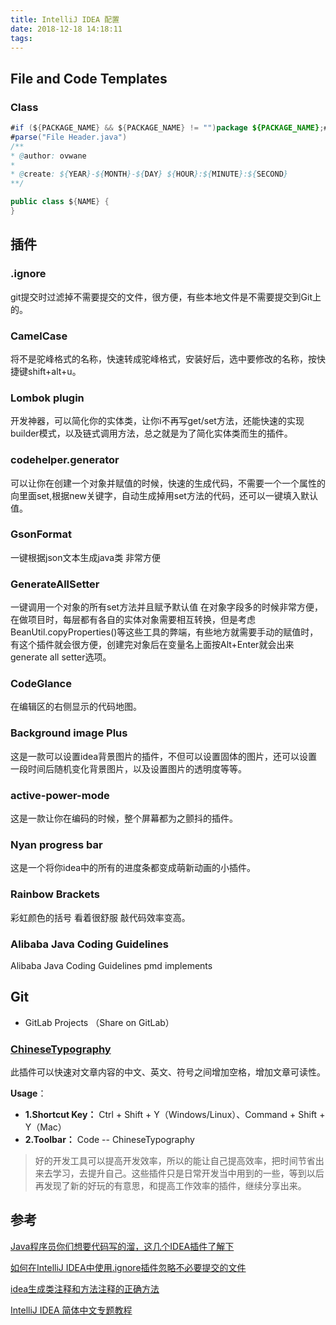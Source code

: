 ```yaml
---
title: IntelliJ IDEA 配置
date: 2018-12-18 14:18:11
tags:
---
```


## File and Code Templates

### Class

```java
#if (${PACKAGE_NAME} && ${PACKAGE_NAME} != "")package ${PACKAGE_NAME};#end
#parse("File Header.java")
/**
* @author: ovwane
*
* @create: ${YEAR}-${MONTH}-${DAY} ${HOUR}:${MINUTE}:${SECOND}
**/

public class ${NAME} {
}
```



## 插件

### .ignore

git提交时过滤掉不需要提交的文件，很方便，有些本地文件是不需要提交到Git上的。

### CamelCase

将不是驼峰格式的名称，快速转成驼峰格式，安装好后，选中要修改的名称，按快捷键shift+alt+u。

### Lombok plugin

开发神器，可以简化你的实体类，让你i不再写get/set方法，还能快速的实现builder模式，以及链式调用方法，总之就是为了简化实体类而生的插件。

### codehelper.generator

可以让你在创建一个对象并赋值的时候，快速的生成代码，不需要一个一个属性的向里面set,根据new关键字，自动生成掉用set方法的代码，还可以一键填入默认值。

### GsonFormat

一键根据json文本生成java类 非常方便

### GenerateAllSetter

一键调用一个对象的所有set方法并且赋予默认值 在对象字段多的时候非常方便，在做项目时，每层都有各自的实体对象需要相互转换，但是考虑BeanUtil.copyProperties()等这些工具的弊端，有些地方就需要手动的赋值时，有这个插件就会很方便，创建完对象后在变量名上面按Alt+Enter就会出来 generate all setter选项。

### CodeGlance

在编辑区的右侧显示的代码地图。

### Background image Plus

这是一款可以设置idea背景图片的插件，不但可以设置固体的图片，还可以设置一段时间后随机变化背景图片，以及设置图片的透明度等等。

### active-power-mode

这是一款让你在编码的时候，整个屏幕都为之颤抖的插件。

### Nyan progress bar

这是一个将你idea中的所有的进度条都变成萌新动画的小插件。

### Rainbow Brackets

彩虹颜色的括号 看着很舒服 敲代码效率变高。

### Alibaba Java Coding Guidelines

Alibaba Java Coding Guidelines pmd implements

## Git

- GitLab Projects （Share on GitLab）

### [ChineseTypography](https://github.com/judasn/ChineseTypography-IDEA-Plugin)

此插件可以快速对文章内容的中文、英文、符号之间增加空格，增加文章可读性。

**Usage**：

- **1.Shortcut Key：** Ctrl + Shift + Y（Windows/Linux）、Command + Shift + Y（Mac）
- **2.Toolbar：** Code -- ChineseTypography

> 好的开发工具可以提高开发效率，所以的能让自己提高效率，把时间节省出来去学习，去提升自己。这些插件只是日常开发当中用到的一些，等到以后再发现了新的好玩的有意思，和提高工作效率的插件，继续分享出来。

## 参考

[Java程序员你们想要代码写的溜，这几个IDEA插件了解下](https://c.m.163.com/news/a/E38OGR040529KUS3.html?spss=newsapp&from=timeline&spssid=304b698c77a53e1e7920117a9769c58c&spsw=1)

[如何在IntelliJ IDEA中使用.ignore插件忽略不必要提交的文件](https://blog.csdn.net/qq_34590097/article/details/56284935)

[idea生成类注释和方法注释的正确方法](https://blog.csdn.net/qq_34581118/article/details/78409782)

[IntelliJ IDEA 简体中文专题教程](https://github.com/judasn/IntelliJ-IDEA-Tutorial)